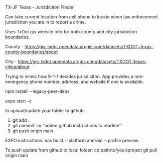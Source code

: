 TX-JF
Texas - Jurisdiction Finder

Can take current location from cell phone to locate when law enforcement jurisdiciton you are in to report a crime.  

Uses TxDot gis website info for both county and city jurisdiciton boundaries.

County - https://gis-txdot.opendata.arcgis.com/datasets/TXDOT::texas-county-boundaries/about

City - https://gis-txdot.opendata.arcgis.com/datasets/TXDOT::texas-cities/about

Trying to mimic how 9-1-1 decides jurisdiciton.  App provides a non-emergency phone number, address, and website if one is available.


npm install --legacy-peer-deps

expo start -c

to upload/update your folder to github:
1. git add .
2. git commit -m "added github instructions to readme"
3. git push origin main


EXPO instructions:
eas build --platform android --profile preview

To push update from github to local folder:
cd path/to/your/project
git pull origin main

